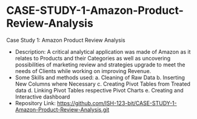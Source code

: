 # CASE-STUDY-1-Amazon-Product-Review-Analysis

Case Study 1: Amazon Product Review Analysis

- Description: A critical analytical application was made of Amazon as it relates to Products and their Categories as well as uncovering possibilities of marketing review and strategies upgrade to meet the needs of Clients while working on improving Revenue.
- Some Skills and methods used:
  a. Cleaning of Raw Data
  b. Inserting New Columns where Necessary
  c. Creating Pivot Tables from Treated data
  d. Linking Pivot Tables respective Pivot Charts
  e. Creating and Interactive dashboard 
- Repository Link: https://github.com/ISH-123-bit/CASE-STUDY-1-Amazon-Product-Review-Analysis.git
